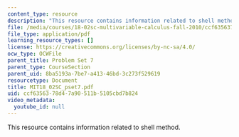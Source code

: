 ```yaml
---
content_type: resource
description: "This resource contains information related to shell method.\r\n"
file: /media/courses/18-02sc-multivariable-calculus-fall-2010/ccf6356378d47a90511b5105cbd7b824_MIT18_02SC_pset7.pdf
file_type: application/pdf
learning_resource_types: []
license: https://creativecommons.org/licenses/by-nc-sa/4.0/
ocw_type: OCWFile
parent_title: Problem Set 7
parent_type: CourseSection
parent_uid: 8ba5193a-7be7-a413-46bd-3c273f529619
resourcetype: Document
title: MIT18_02SC_pset7.pdf
uid: ccf63563-78d4-7a90-511b-5105cbd7b824
video_metadata:
  youtube_id: null
---
```

This resource contains information related to shell method.
